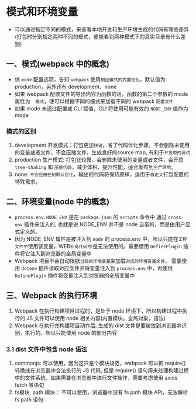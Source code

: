 # 模式和环境变量

- 可以通过指定不同的模式，来查看本地开发和生产环境生成的代码有哪些差异(打包时分别指定两种不同的模式，便能看到两种模式下的真实目录有什么差别)

## 一、模式(webpack 中的概念)

- 供 `mode` 配置选项，告知 `webpack` 使用`相应模式的内置优化`，默认值为 production，另外还有 development、none
- 如果 webpack 配置文件的导出内容为函数的话，函数的第二个参数的 mode 属性为　`模式`，便可以根据不同的模式来加载不同的 webpack `配置文件`
- 如果 mode 未通过配置或 CLI 赋值，CLI 将使用可能有效的 `NODE_ENV` 值作为 mode

### 模式的区别

1. development 开发模式：打包更加`快速`，省了代码优化步骤，不会删除未使用的变量或者文件，不会压缩文件，生成良好的source map, 有利于`开发中的调试`
2. production 生产模式: 打包比较慢，会删除未使用的变量或者文件，会开启 `tree-shaking` 和 `压缩代码`，减少体积，提升性能，适合发布到`生产环境`。
3. none: `不会应用任何默认优化`，输出的代码将保持原样，适用于`自定义`打包配置的特殊需求。

## 二、环境变量(node 中的概念)

- `process.env.NODE_ENV` 是在 `package.json` 的 `scripts` 命令中 通过 `cross-env` 插件来注入的, 也就是说 NODE_ENV 并不是 node 自带的，而是由用户显式定义的。
- 因为 NODE_ENV 属性是被注入到 `node` 的 process.env 中，所以只能在`工程文件中`使用该变量，WEB`业务代码`中是无法使用的。需要借用 `DefinePlugin` 插件将它注入到浏览器的全局变量中
- Webpack 项目不会自动根据`当前的环境变量`来加载`对应的环境变量文件`， 需要使用 `dotenv` 插件读取对应文件并将变量注入到 `process.env` 中，再使用 `DefinePlugin` 插件将变量注入到浏览器的全局变量中

## 三、Webpack 的执行环境

1. Webpack 在执行构建项目过程时，是处于 node 环境下，所以构建过程中执行的 JS 文件可以使用 node 相关内容(内置模块，全局对象，语法)
2. Webpack 在执行完构建项目动作后, 生成的 dist 文件是要被放到浏览器中识别，执行的。所以只能使用 node 的部分内容

### 3.1 dist 文件中包含 node 语法

1. commonjs: 可以使用，因为这只是个模块规范，webpack 可以把 require() 转换成在浏览器中合法执行的 JS 代码, 但是 require() 语句用来处理构建过程中的文件系统，如果需要在浏览器中进行文件操作，需要考虑使用 axios fetch 等语句
2. fs模块, path 模块： 不可以使用，浏览器中没有 fs path 模块 API，无法解析 fs path 语句
